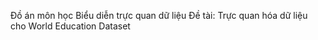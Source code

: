 Đồ án môn học Biểu diễn trực quan dữ liệu
Đề tài: Trực quan hóa dữ liệu cho World Education Dataset
